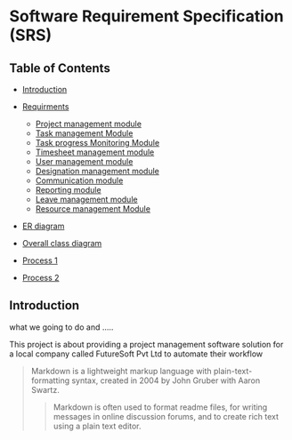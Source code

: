 # Software Requirement Specification (SRS)

## Table of Contents

- [Introduction](#introduction)
- [Requirments](#requirments)
	- [Project management module](#project-management-module)
	- [Task management Module](#task-management-Module)
	- [Task progress Monitoring Module](#task-progress-monitoring-module)
	- [Timesheet management module](#timesheet-management-module)
	- [User management module](#user-management-module)
	- [Designation management module](#designation-management-module)
	- [Communication module](#communication-module)
	- [Reporting module](#reporting-module)
	- [Leave management module](#leave-management-module)
	- [Resource management Module](#resource-management-module)

- [ER diagram](#er-diagram)
- [Overall class diagram](#overall-class-diagram)
- [Process 1](#process-1)
- [Process 2](#process-2)


## Introduction
what we going to do and .....

This project is about providing a project management software solution for a local company 
called FutureSoft Pvt Ltd to automate their workflow

> Markdown is a lightweight markup language with plain-text-formatting syntax, created in 2004 by John Gruber with Aaron Swartz.
>
>> Markdown is often used to format readme files, for writing messages in online discussion forums, and to create rich text using a plain text editor.

